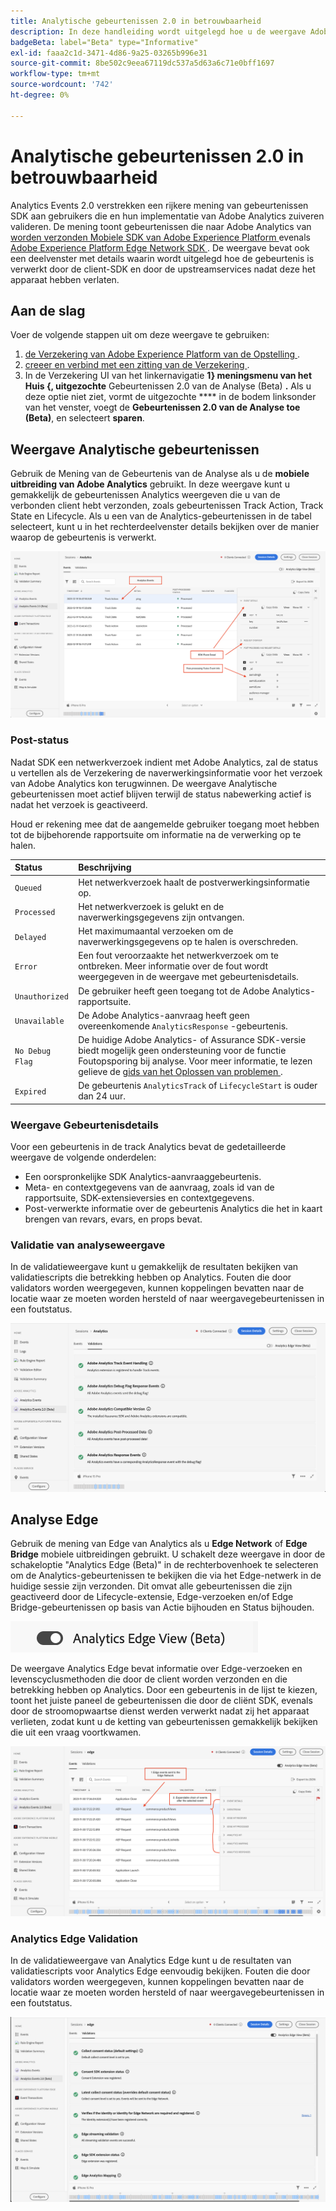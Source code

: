 ```yaml
---
title: Analytische gebeurtenissen 2.0 in betrouwbaarheid
description: In deze handleiding wordt uitgelegd hoe u de weergave Adobe Analytics en Analytics Edge kunt gebruiken met Adobe Experience Platform Assurance.
badgeBeta: label="Beta" type="Informative"
exl-id: faaa2c1d-3471-4d86-9a25-03265b996e31
source-git-commit: 8be502c9eea67119dc537a5d63a6c71e0bff1697
workflow-type: tm+mt
source-wordcount: '742'
ht-degree: 0%

---
```


# Analytische gebeurtenissen 2.0 in betrouwbaarheid

Analytics Events 2.0 verstrekken een rijkere mening van gebeurtenissen SDK aan gebruikers die en hun implementatie van Adobe Analytics zuiveren valideren. De mening toont gebeurtenissen die naar Adobe Analytics van [ worden verzonden Mobiele SDK van Adobe Experience Platform ](https://developer.adobe.com/client-sdks/solution/adobe-analytics/) evenals [ Adobe Experience Platform Edge Network SDK ](https://developer.adobe.com/client-sdks/edge/edge-network/). De weergave bevat ook een deelvenster met details waarin wordt uitgelegd hoe de gebeurtenis is verwerkt door de client-SDK en door de upstreamservices nadat deze het apparaat hebben verlaten.

## Aan de slag

Voer de volgende stappen uit om deze weergave te gebruiken:

1. [ de Verzekering van Adobe Experience Platform van de Opstelling ](../tutorials/implement-assurance.md).
2. [ creeer en verbind met een zitting van de Verzekering ](../tutorials/using-assurance.md).
3. In de Verzekering UI van het linkernavigatie **1} meningsmenu van het Huis {, uitgezochte** Gebeurtenissen 2.0 van de Analyse (Beta) **.** Als u deze optie niet ziet, vormt de uitgezochte **** in de bodem linksonder van het venster, voegt de **Gebeurtenissen 2.0 van de Analyse toe (Beta)**, en selecteert **sparen**.

## Weergave Analytische gebeurtenissen

Gebruik de Mening van de Gebeurtenis van de Analyse als u de **mobiele uitbreiding van Adobe Analytics** gebruikt. In deze weergave kunt u gemakkelijk de gebeurtenissen Analytics weergeven die u van de verbonden client hebt verzonden, zoals gebeurtenissen Track Action, Track State en Lifecycle. Als u een van de Analytics-gebeurtenissen in de tabel selecteert, kunt u in het rechterdeelvenster details bekijken over de manier waarop de gebeurtenis is verwerkt.

![ een beeld dat verschillende componenten in de Mening van de Gebeurtenissen van Analytics aantoont.](./images/adobe-analytics-edge/analytics-events.png)

### Post-status

Nadat SDK een netwerkverzoek indient met Adobe Analytics, zal de status u vertellen als de Verzekering de naverwerkingsinformatie voor het verzoek van Adobe Analytics kon terugwinnen. De weergave Analytische gebeurtenissen moet actief blijven terwijl de status nabewerking actief is nadat het verzoek is geactiveerd.

Houd er rekening mee dat de aangemelde gebruiker toegang moet hebben tot de bijbehorende rapportsuite om informatie na de verwerking op te halen.

| Status | Beschrijving |
| :----- | :---------- |
| `Queued` | Het netwerkverzoek haalt de postverwerkingsinformatie op. |
| `Processed` | Het netwerkverzoek is gelukt en de naverwerkingsgegevens zijn ontvangen. |
| `Delayed` | Het maximumaantal verzoeken om de naverwerkingsgegevens op te halen is overschreden. |
| `Error` | Een fout veroorzaakte het netwerkverzoek om te ontbreken. Meer informatie over de fout wordt weergegeven in de weergave met gebeurtenisdetails. |
| `Unauthorized` | De gebruiker heeft geen toegang tot de Adobe Analytics-rapportsuite. |
| `Unavailable` | De Adobe Analytics-aanvraag heeft geen overeenkomende `AnalyticsResponse` -gebeurtenis. |
| `No Debug Flag` | De huidige Adobe Analytics- of Assurance SDK-versie biedt mogelijk geen ondersteuning voor de functie Foutopsporing bij analyse. Voor meer informatie, te lezen gelieve de [ gids van het Oplossen van problemen ](../troubleshooting.md). |
| `Expired` | De gebeurtenis `AnalyticsTrack` of `LifecycleStart` is ouder dan 24 uur. |

### Weergave Gebeurtenisdetails

Voor een gebeurtenis in de track Analytics bevat de gedetailleerde weergave de volgende onderdelen:

- Een oorspronkelijke SDK Analytics-aanvraaggebeurtenis.
- Meta- en contextgegevens van de aanvraag, zoals id van de rapportsuite, SDK-extensieversies en contextgegevens.
- Post-verwerkte informatie over de gebeurtenis Analytics die het in kaart brengen van revars, evars, en props bevat.

### Validatie van analyseweergave

In de validatieweergave kunt u gemakkelijk de resultaten bekijken van validatiescripts die betrekking hebben op Analytics. Fouten die door validators worden weergegeven, kunnen koppelingen bevatten naar de locatie waar ze moeten worden hersteld of naar weergavegebeurtenissen in een foutstatus.

![ een beeld dat het validatorlusje in de mening van Analytics toont.](./images/adobe-analytics-edge/analytics-validation-view.png)

## Analyse Edge

Gebruik de mening van Edge van Analytics als u **Edge Network** of **Edge Bridge** mobiele uitbreidingen gebruikt. U schakelt deze weergave in door de schakeloptie &quot;Analytics Edge (Beta)&quot; in de rechterbovenhoek te selecteren om de Analytics-gebeurtenissen te bekijken die via het Edge-netwerk in de huidige sessie zijn verzonden. Dit omvat alle gebeurtenissen die zijn geactiveerd door de Lifecycle-extensie, Edge-verzoeken en/of Edge Bridge-gebeurtenissen op basis van Actie bijhouden en Status bijhouden.

![ een beeld dat knevel toont die voor omschakeling tussen de Mening van de Analyse en de Mening van Edge van Analytics gebruikte.](./images/adobe-analytics-edge/analytics-view-toggle.png)

De weergave Analytics Edge bevat informatie over Edge-verzoeken en levenscyclusmethoden die door de client worden verzonden en die betrekking hebben op Analytics. Door een gebeurtenis in de lijst te kiezen, toont het juiste paneel de gebeurtenissen die door de cliënt SDK, evenals door de stroomopwaartse dienst werden verwerkt nadat zij het apparaat verlieten, zodat kunt u de ketting van gebeurtenissen gemakkelijk bekijken die uit een vraag voortkwamen.

![ een beeld dat verschillende componenten in de Mening van Edge van Analytics aantoont.](./images/adobe-analytics-edge/edge-analytics-events.png)

### Analytics Edge Validation

In de validatieweergave van Analytics Edge kunt u de resultaten van validatiescripts voor Analytics Edge eenvoudig bekijken. Fouten die door validators worden weergegeven, kunnen koppelingen bevatten naar de locatie waar ze moeten worden hersteld of naar weergavegebeurtenissen in een foutstatus.

![ een beeld dat het validatorlusje in de mening van Edge van Analytics toont.](./images/adobe-analytics-edge/edge-analytics-validation-view.png)
